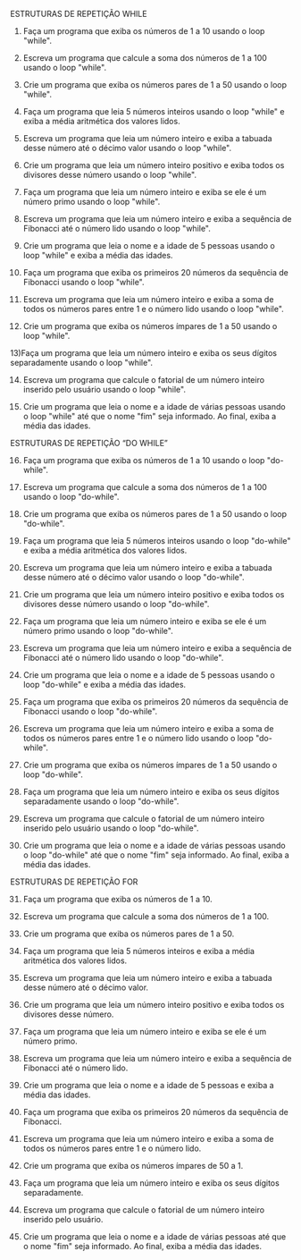 ESTRUTURAS DE REPETIÇÃO WHILE

1) Faça um programa que exiba os números de 1 a 10 usando o loop "while".


2) Escreva um programa que calcule a soma dos números de 1 a 100 usando o loop "while".


3) Crie um programa que exiba os números pares de 1 a 50 usando o loop "while".


4) Faça um programa que leia 5 números inteiros usando o loop "while" e exiba a média aritmética dos valores lidos.


5) Escreva um programa que leia um número inteiro e exiba a tabuada desse número até o décimo valor usando o loop "while".


6) Crie um programa que leia um número inteiro positivo e exiba todos os divisores desse número usando o loop "while".


7) Faça um programa que leia um número inteiro e exiba se ele é um número primo usando o loop "while".


8) Escreva um programa que leia um número inteiro e exiba a sequência de Fibonacci até o número lido usando o loop "while".


9) Crie um programa que leia o nome e a idade de 5 pessoas usando o loop "while" e exiba a média das idades.


10) Faça um programa que exiba os primeiros 20 números da sequência de Fibonacci usando o loop "while".

11) Escreva um programa que leia um número inteiro e exiba a soma de todos os números pares entre 1 e o número lido usando o loop "while".


12) Crie um programa que exiba os números ímpares de 1 a 50 usando o loop "while".


13)Faça um programa que leia um número inteiro e exiba os seus dígitos separadamente usando o loop "while".


14) Escreva um programa que calcule o fatorial de um número inteiro inserido pelo usuário usando o loop "while".


15) Crie um programa que leia o nome e a idade de várias pessoas usando o loop "while" até que o nome "fim" seja informado. Ao final, exiba a média das idades.


ESTRUTURAS DE REPETIÇÃO “DO WHILE”


16) Faça um programa que exiba os números de 1 a 10 usando o loop "do-while".


17) Escreva um programa que calcule a soma dos números de 1 a 100 usando o loop "do-while".


18) Crie um programa que exiba os números pares de 1 a 50 usando o loop "do-while".


19) Faça um programa que leia 5 números inteiros usando o loop "do-while" e exiba a média aritmética dos valores lidos.


20) Escreva um programa que leia um número inteiro e exiba a tabuada desse número até o décimo valor usando o loop "do-while".


21) Crie um programa que leia um número inteiro positivo e exiba todos os divisores desse número usando o loop "do-while".


22) Faça um programa que leia um número inteiro e exiba se ele é um número primo usando o loop "do-while".


23) Escreva um programa que leia um número inteiro e exiba a sequência de Fibonacci até o número lido usando o loop "do-while".


24) Crie um programa que leia o nome e a idade de 5 pessoas usando o loop "do-while" e exiba a média das idades.


25) Faça um programa que exiba os primeiros 20 números da sequência de Fibonacci usando o loop "do-while".


26) Escreva um programa que leia um número inteiro e exiba a soma de todos os números pares entre 1 e o número lido usando o loop "do-while".


27) Crie um programa que exiba os números ímpares de 1 a 50 usando o loop "do-while".


28) Faça um programa que leia um número inteiro e exiba os seus dígitos separadamente usando o loop "do-while".


29) Escreva um programa que calcule o fatorial de um número inteiro inserido pelo usuário usando o loop "do-while".


30) Crie um programa que leia o nome e a idade de várias pessoas usando o loop "do-while" até que o nome "fim" seja informado. Ao final, exiba a média das idades.

ESTRUTURAS DE REPETIÇÃO FOR


31) Faça um programa que exiba os números de 1 a 10.


32) Escreva um programa que calcule a soma dos números de 1 a 100.


33) Crie um programa que exiba os números pares de 1 a 50.


34) Faça um programa que leia 5 números inteiros e exiba a média aritmética dos valores lidos.


35) Escreva um programa que leia um número inteiro e exiba a tabuada desse número até o décimo valor.


36) Crie um programa que leia um número inteiro positivo e exiba todos os divisores desse número.


37) Faça um programa que leia um número inteiro e exiba se ele é um número primo.


38) Escreva um programa que leia um número inteiro e exiba a sequência de Fibonacci até o número lido.


39) Crie um programa que leia o nome e a idade de 5 pessoas e exiba a média das idades.

40) Faça um programa que exiba os primeiros 20 números da sequência de Fibonacci.


41) Escreva um programa que leia um número inteiro e exiba a soma de todos os números pares entre 1 e o número lido.


42) Crie um programa que exiba os números ímpares de 50 a 1.


43) Faça um programa que leia um número inteiro e exiba os seus dígitos separadamente.


44) Escreva um programa que calcule o fatorial de um número inteiro inserido pelo usuário.


45) Crie um programa que leia o nome e a idade de várias pessoas até que o nome "fim" seja informado. Ao final, exiba a média das idades.